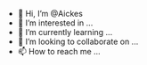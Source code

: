 - 👋 Hi, I’m @Aickes
- 👀 I’m interested in ...
- 🌱 I’m currently learning ...
- 💞️ I’m looking to collaborate on ...
- 📫 How to reach me ...

<!---
Aickes/Aickes is a ✨ special ✨ repository because its `README.md` (this file) appears on your GitHub profile.
You can click the Preview link to take a look at your changes.
--->

